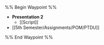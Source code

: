 %% Begin Waypoint %%
- **Presentation 2**
	- [[Script]]
- [[5th Semester/Assignments/POM/PTDU]]

%% End Waypoint %%
